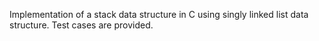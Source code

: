 Implementation of a stack data structure in C using singly linked list data structure.
Test cases are provided.
